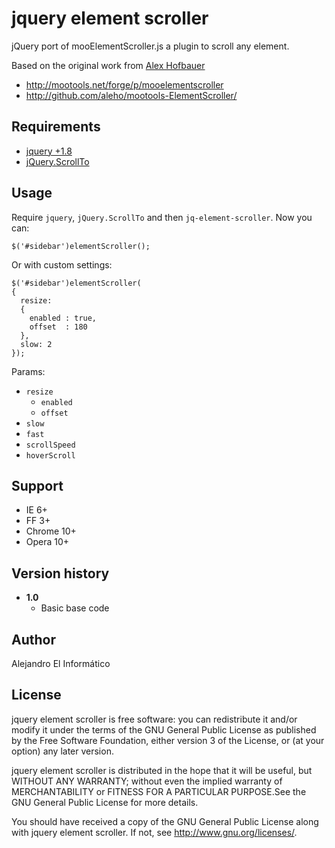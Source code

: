 jquery element scroller
==============================================
jQuery port of mooElementScroller.js a plugin to scroll any element.

Based on the original work from [Alex Hofbauer](https://github.com/aleho)

* http://mootools.net/forge/p/mooelementscroller
* http://github.com/aleho/mootools-ElementScroller/

Requirements
---------------------------------------------
* [jquery +1.8](http://jquery.com/)
* [jQuery.ScrollTo](http://flesler.blogspot.com.es/2007/10/jqueryscrollto.html)

Usage
----------------------------------------------
Require `jquery`, `jQuery.ScrollTo` and then `jq-element-scroller`. Now you can:

    $('#sidebar')elementScroller();

Or with custom settings:

    $('#sidebar')elementScroller(
    {
      resize:
      {
        enabled : true,
        offset  : 180
      },
      slow: 2
    });

Params:

* `resize`
    * `enabled`
    * `offset`
* `slow`
* `fast`
* `scrollSpeed`
* `hoverScroll`

Support
----------------------------------------------
* IE 6+
* FF 3+
* Chrome 10+
* Opera 10+

Version history
----------------------------------------------
* **1.0**
  * Basic base code

Author
----------------------------------------------
Alejandro El Informático

License
----------------------------------------------
jquery element scroller is free software: you can redistribute it and/or modify
it under the terms of the GNU General Public License as published by
the Free Software Foundation, either version 3 of the License, or
(at your option) any later version.

jquery element scroller is distributed in the hope that it will be useful,
but WITHOUT ANY WARRANTY; without even the implied warranty of
MERCHANTABILITY or FITNESS FOR A PARTICULAR PURPOSE.See the
GNU General Public License for more details.

You should have received a copy of the GNU General Public License
along with jquery element scroller. If not, see <http://www.gnu.org/licenses/>.
